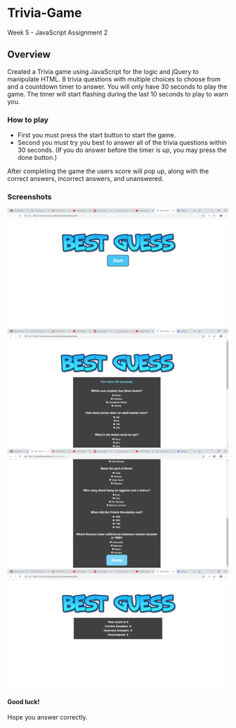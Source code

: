 # Trivia-Game

Week 5 - JavaScript Assignment 2

## Overview

Created a Trivia game using JavaScript for the logic and jQuery to manipulate HTML. 8 trivia questions with multiple choices to choose from and a countdown timer to answer. You will only have 30 seconds to play the game. The timer will start flashing during the last 10 seconds to play to warn you.

### How to play

* First you must press the start button to start the game.
* Second you must try you best to answer all of the trivia questions within 30 seconds. (If you do answer before the timer is up, you may press the done button.)

After completing the game the users score will pop up, along with the correct answers, incorrect answers, and unanswered.

### Screenshots

![Beginning](https://github.com/nrgtwithers/Trivia-Game/blob/master/2019-01-03.png?raw=true)
![Timer](https://github.com/nrgtwithers/Trivia-Game/blob/master/2019-01-03%20(1).png?raw=true)
![Done](https://github.com/nrgtwithers/Trivia-Game/blob/master/2019-01-03%20(5).png?raw=true)
![Score](https://github.com/nrgtwithers/Trivia-Game/blob/master/2019-01-03%20(4).png?raw=true)

#### Good luck! 
Hope you answer correctly.
